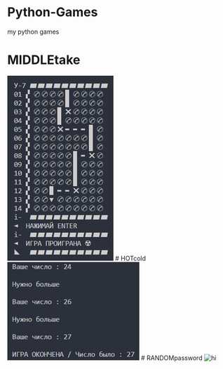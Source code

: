 # Python-Games
my python games

# MIDDLEtake
<img src="images/MIDDLATAKE.jpg" alt="Play now!" class="inline"/>
# HOTcold
<img src="images/HOTcold.jpg" alt="Play now!" class="inline"/>
# RANDOMpassword
<img src="images/Emoticons/cool.png" alt="hi" class="inline"/>
